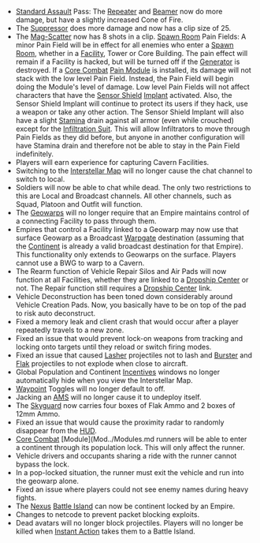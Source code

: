 - [Standard Assault](Standard_Assault.md) Pass: The
  [Repeater](Repeater.md) and [Beamer](Beamer.md) now
  do more damage, but have a slightly increased Cone of Fire.
- The [Suppressor](Suppressor.md) does more damage and now has
  a clip size of 25.
- The [Mag-Scatter](Mag-Scatter.md) now has 8 shots in a clip.
  [Spawn Room](Spawn_Room.md) Pain Fields: A minor Pain Field
  will be in effect for all enemies who enter a [Spawn
  Room](Spawn_Room.md), whether in a
  [Facility](../Facility.md), Tower or Core Building. The pain
  effect will remain if a Facility is hacked, but will be turned off
  if the [Generator](Generator.md) is destroyed. If a [Core
  Combat](Core_Combat.md) [Pain
  Module](Pain_Module.md) is installed, its damage will not
  stack with the low level Pain Field. Instead, the Pain Field will
  begin doing the Module's level of damage. Low level Pain Fields will
  not affect characters that have the [Sensor
  Shield](Sensor_Shield.md) [Implant](../Implant.md)
  activated. Also, the Sensor Shield Implant will continue to protect
  its users if they hack, use a weapon or take any other action. The
  Sensor Shield Implant will also have a slight
  [Stamina](Stamina.md) drain against all armor (even while
  crouched) except for the [Infiltration
  Suit](Infiltration_Suit.md). This will allow Infiltrators to
  move through Pain Fields as they did before, but anyone in another
  configuration will have Stamina drain and therefore not be able to
  stay in the Pain Field indefinitely.
- Players will earn experience for capturing Cavern Facilities.
- Switching to the [Interstellar Map](Interstellar_Map.md)
  will no longer cause the chat channel to switch to local.
- Soldiers will now be able to chat while dead. The only two
  restrictions to this are Local and Broadcast channels. All other
  channels, such as Squad, Platoon and Outfit will function.
- The [Geowarps](Geowarp.md) will no longer require that an
  Empire maintains control of a connecting Facility to pass through
  them.
- Empires that control a Facility linked to a Geowarp may now use that
  surface Geowarp as a Broadcast [Warpgate](Warpgate.md)
  destination (assuming that the [Continent](Continent.md) is
  already a valid broadcast destination for that Empire). This
  functionality only extends to Geowarps on the surface. Players
  cannot use a BWG to warp to a Cavern.
- The Rearm function of Vehicle Repair Silos and Air Pads will now
  function at all Facilities, whether they are linked to a [Dropship
  Center](Dropship_Center.md) or not. The Repair function
  still requires a [Dropship Center](Dropship_Center.md) link.
- Vehicle Deconstruction has been toned down considerably around
  Vehicle Creation Pads. Now, you basically have to be on top of the
  pad to risk auto deconstruct.
- Fixed a memory leak and client crash that would occur after a player
  repeatedly travels to a new zone.
- Fixed an issue that would prevent lock-on weapons from tracking and
  locking onto targets until they reload or switch firing modes.
- Fixed an issue that caused [Lasher](Lasher.md) projectiles
  not to lash and [Burster](Burster.md) and
  [Flak](Flak.md) projectiles to not explode when close to
  aircraft.
- Global Population and Continent [Incentives](Incentives.md)
  windows no longer automatically hide when you view the Interstellar
  Map.
- [Waypoint](Waypoint.md) Toggles will no longer default to
  off.
- Jacking an [AMS](../vehicles/Advanced_Mobile_Station.md) will no longer cause it to undeploy
  itself.
- The [Skyguard](Skyguard.md) now carries four boxes of Flak
  Ammo and 2 boxes of 12mm Ammo.
- Fixed an issue that would cause the proximity radar to randomly
  disappear from the [HUD](../HUD.md).
- [Core Combat](Core_Combat.md) [Module](Mod../Modules.md
  runners will be able to enter a continent through its population
  lock. This will only affect the runner.
- Vehicle drivers and occupants sharing a ride with the runner cannot
  bypass the lock.
- In a pop-locked situation, the runner must exit the vehicle and run
  into the geowarp alone.
- Fixed an issue where players could not see enemy names during heavy
  fights.
- The [Nexus](Oshur.md#Nexus) [Battle
  Island](Battle_Islands.md) can now be continent locked by an
  Empire.
- Changes to netcode to prevent packet blocking exploits.
- Dead avatars will no longer block projectiles. Players will no
  longer be killed when [Instant Action](Instant_Action.md)
  takes them to a Battle Island.

<!--[category:Patches](category:Patches.md)-->
